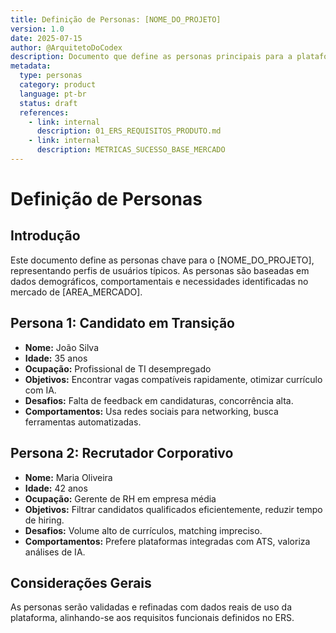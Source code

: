 ```yaml
---
title: Definição de Personas: [NOME_DO_PROJETO]
version: 1.0
date: 2025-07-15
author: @ArquitetoDoCodex
description: Documento que define as personas principais para a plataforma [NOME_DO_PROJETO], baseado em pesquisa de mercado e análise de usuários.
metadata:
  type: personas
  category: product
  language: pt-br
  status: draft
  references:
    - link: internal
      description: 01_ERS_REQUISITOS_PRODUTO.md
    - link: internal
      description: METRICAS_SUCESSO_BASE_MERCADO
---
```


# Definição de Personas

## Introdução
Este documento define as personas chave para o [NOME_DO_PROJETO], representando perfis de usuários típicos. As personas são baseadas em dados demográficos, comportamentais e necessidades identificadas no mercado de [AREA_MERCADO].

## Persona 1: Candidato em Transição
- **Nome:** João Silva
- **Idade:** 35 anos
- **Ocupação:** Profissional de TI desempregado
- **Objetivos:** Encontrar vagas compatíveis rapidamente, otimizar currículo com IA.
- **Desafios:** Falta de feedback em candidaturas, concorrência alta.
- **Comportamentos:** Usa redes sociais para networking, busca ferramentas automatizadas.

## Persona 2: Recrutador Corporativo
- **Nome:** Maria Oliveira
- **Idade:** 42 anos
- **Ocupação:** Gerente de RH em empresa média
- **Objetivos:** Filtrar candidatos qualificados eficientemente, reduzir tempo de hiring.
- **Desafios:** Volume alto de currículos, matching impreciso.
- **Comportamentos:** Prefere plataformas integradas com ATS, valoriza análises de IA.

## Considerações Gerais
As personas serão validadas e refinadas com dados reais de uso da plataforma, alinhando-se aos requisitos funcionais definidos no ERS.
